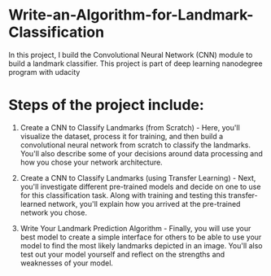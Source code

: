 # Write-an-Algorithm-for-Landmark-Classification
In this project, I build the Convolutional Neural Network (CNN) module to build a landmark classifier. This project is part of deep learning nanodegree program with udacity
# Steps of the project include:
1) Create a CNN to Classify Landmarks (from Scratch) - Here, you'll visualize the dataset, process it for training, and then build a convolutional neural network from scratch to classify the landmarks. You'll also describe some of your decisions around data processing and how you chose your network architecture.

2) Create a CNN to Classify Landmarks (using Transfer Learning) - Next, you'll investigate different pre-trained models and decide on one to use for this classification task. Along with training and testing this transfer-learned network, you'll explain how you arrived at the pre-trained network you chose.

3) Write Your Landmark Prediction Algorithm - Finally, you will use your best model to create a simple interface for others to be able to use your model to find the most likely landmarks depicted in an image. You'll also test out your model yourself and reflect on the strengths and weaknesses of your model.

